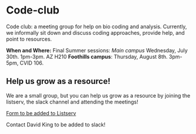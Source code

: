 # Code-club
Code club: a meeting group for help on bio coding and analysis. Currently, we informally sit down and discuss coding approaches, provide help, and point to resources.

**When and Where:**  Final Summer sessions: *Main campus* Wednesday, July 30th. 1pm-3pm. AZ H210  **Foothills campus**: Thursday, August 8th. 3pm-5pm, CVID 106.

## Help us grow as a resource!
 
We are a small group, but you can help us grow as a resource by joining the listserv, the slack channel and attending the meetings!

[Form to be added to Listserv](https://lists.colostate.edu/cgi-bin/mailman/listinfo/cmb-code-club)

Contact David King to be added to slack!




